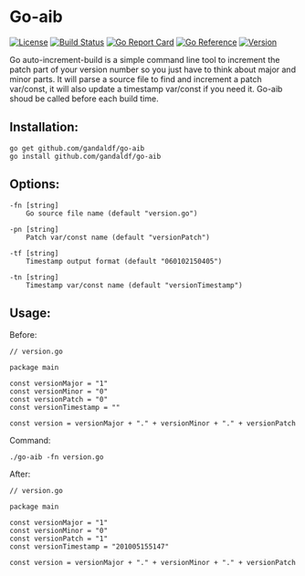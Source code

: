 # Go-aib
[![License](https://img.shields.io/github/license/mashape/apistatus.svg)](https://github.com/gandaldf/go-aib/blob/master/LICENSE)
[![Build Status](https://travis-ci.org/gandaldf/go-aib.svg?branch=main)](https://travis-ci.org/gandaldf/go-aib)
[![Go Report Card](https://goreportcard.com/badge/github.com/gandaldf/go-aib)](https://goreportcard.com/report/github.com/gandaldf/go-aib)
[![Go Reference](https://pkg.go.dev/badge/github.com/gandaldf/go-aib.svg)](https://pkg.go.dev/github.com/gandaldf/go-aib)
[![Version](https://img.shields.io/github/tag/gandaldf/go-aib.svg?color=blue&label=version)](https://github.com/gandaldf/go-aib/releases)

Go auto-increment-build is a simple command line tool to increment the patch part of your version number so you  just have to think about major and minor parts.
It will parse a source file to find and increment a patch var/const, it will also update a timestamp var/const if you need it.
Go-aib shoud be called before each build time.

## Installation:
```
go get github.com/gandaldf/go-aib
go install github.com/gandaldf/go-aib
```

## Options:
```
-fn [string]
	Go source file name (default "version.go")

-pn [string]
	Patch var/const name (default "versionPatch")

-tf [string]
	Timestamp output format (default "060102150405")

-tn [string]
	Timestamp var/const name (default "versionTimestamp")
```

## Usage:
Before:
```
// version.go

package main

const versionMajor = "1"
const versionMinor = "0"
const versionPatch = "0"
const versionTimestamp = ""

const version = versionMajor + "." + versionMinor + "." + versionPatch
```
Command:

```
./go-aib -fn version.go
```

After:
```
// version.go

package main

const versionMajor = "1"
const versionMinor = "0"
const versionPatch = "1"
const versionTimestamp = "201005155147"

const version = versionMajor + "." + versionMinor + "." + versionPatch
```